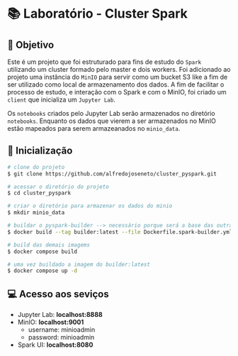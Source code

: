 # 📚 Laboratório - Cluster Spark


## 🎯 Objetivo

Este é um projeto que foi estruturado para fins de estudo do `Spark` utilizando
um cluster formado pelo master e dois workers. Foi adicionado ao projeto uma
instância do `MinIO` para servir como um bucket S3 like a fim de ser utilizado
como local de armazenamento dos dados. A fim de facilitar o processo de estudo,
e interação com o Spark e com o MinIO, foi criado um `client` que inicializa um
`Jupyter Lab`.

Os `notebooks` criados pelo Jupyter Lab serão armazenados no diretório
`notebooks`. Enquanto os dados que vierem a ser armazenados no MinIO estão
mapeados para serem armazeanados no `minio_data`.


## 🚀 Inicialização

```bash
# clone do projeto
$ git clone https://github.com/alfredojoseneto/cluster_pyspark.git

# acessar o diretório do projeto
$ cd cluster_pyspark

# criar o diretório para armazenar os dados do minio
$ mkdir minio_data

# buildar o pyspark-builder --> necessário porque será a base das outras imagens
$ docker build --tag builder:latest --file Dockerfile.spark-builder.yml .

# build das demais imagems
$ docker compose build

# uma vez buildado a imagem do builder:latest
$ docker compose up -d
```


## 💻 Acesso aos seviços

- Jupyter Lab: **localhost:8888**
- MinIO: **localhost:9001**
    - username: minioadmin
    - password: minioadmin
- Spark UI: **localhost:8080**
